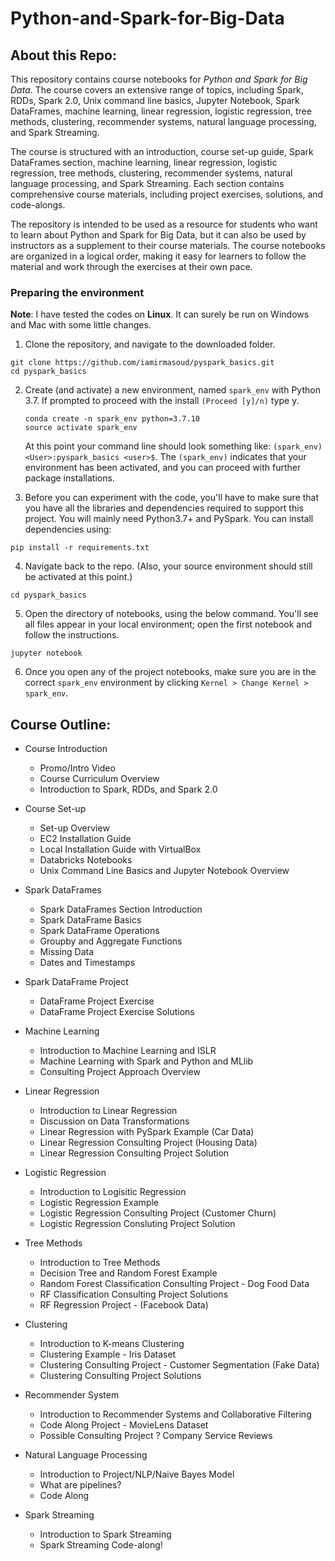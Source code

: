 # Python-and-Spark-for-Big-Data

## About this Repo:
This repository contains course notebooks for *Python and Spark for Big Data*. The course covers an extensive range of topics, including Spark, RDDs, Spark 2.0, Unix command line basics, Jupyter Notebook, Spark DataFrames, machine learning, linear regression, logistic regression, tree methods, clustering, recommender systems, natural language processing, and Spark Streaming.

The course is structured with an introduction, course set-up guide, Spark DataFrames section, machine learning, linear regression, logistic regression, tree methods, clustering, recommender systems, natural language processing, and Spark Streaming. Each section contains comprehensive course materials, including project exercises, solutions, and code-alongs.

The repository is intended to be used as a resource for students who want to learn about Python and Spark for Big Data, but it can also be used by instructors as a supplement to their course materials. The course notebooks are organized in a logical order, making it easy for learners to follow the material and work through the exercises at their own pace.

### Preparing the environment
**Note**: I have tested the codes on __Linux__. It can surely be run on Windows and Mac with some little changes.

1. Clone the repository, and navigate to the downloaded folder.
```
git clone https://github.com/iamirmasoud/pyspark_basics.git
cd pyspark_basics
```

2. Create (and activate) a new environment, named `spark_env` with Python 3.7. If prompted to proceed with the install `(Proceed [y]/n)` type y.

	```shell
	conda create -n spark_env python=3.7.10
	source activate spark_env
	```
	
	At this point your command line should look something like: `(spark_env) <User>:pyspark_basics <user>$`. The `(spark_env)` indicates that your environment has been activated, and you can proceed with further package installations.

3. Before you can experiment with the code, you'll have to make sure that you have all the libraries and dependencies required to support this project. You will mainly need Python3.7+ and PySpark. You can install  dependencies using:
```
pip install -r requirements.txt
```

4. Navigate back to the repo. (Also, your source environment should still be activated at this point.)
```shell
cd pyspark_basics
```

5. Open the directory of notebooks, using the below command. You'll see all files appear in your local environment; open the first notebook and follow the instructions.
```shell
jupyter notebook
```

6. Once you open any of the project notebooks, make sure you are in the correct `spark_env` environment by clicking `Kernel > Change Kernel > spark_env`.

## Course Outline:

* Course Introduction
    * Promo/Intro Video
    * Course Curriculum Overview
    * Introduction to Spark, RDDs, and Spark 2.0
    
* Course Set-up
    * Set-up Overview
    * EC2 Installation Guide
    * Local Installation Guide with VirtualBox
    * Databricks Notebooks
    * Unix Command Line Basics and Jupyter Notebook Overview
    
* Spark DataFrames
    * Spark DataFrames Section Introduction
    * Spark DataFrame Basics
    * Spark DataFrame Operations
    * Groupby and Aggregate Functions
    * Missing Data
    * Dates and Timestamps
    
* Spark DataFrame Project
    * DataFrame Project Exercise
    * DataFrame Project Exercise Solutions
    
* Machine Learning
    * Introduction to Machine Learning and ISLR
    * Machine Learning with Spark and Python and MLlib
    * Consulting Project Approach Overview
    
* Linear Regression
    * Introduction to Linear Regression 
    * Discussion on Data Transformations
    * Linear Regression with PySpark Example (Car Data)
    * Linear Regression Consulting Project (Housing Data)
    * Linear Regression Consulting Project Solution

* Logistic Regression
    * Introduction to Logisitic Regression 
    * Logistic Regression Example
    * Logistic Regression Consulting Project (Customer Churn)
    * Logistic Regression Consluting Project Solution
    
* Tree Methods
    * Introduction to Tree Methods
    * Decision Tree and Random Forest Example
    * Random Forest Classification Consulting Project - Dog Food Data
    * RF Classification Consulting Project Solutions
    * RF Regression Project - (Facebook Data)
    
* Clustering
    * Introduction to K-means Clustering
    * Clustering Example - Iris Dataset
    * Clustering Consulting Project - Customer Segmentation (Fake Data)
    * Clustering Consulting Project Solutions
    
* Recommender System
    * Introduction to Recommender Systems and Collaborative Filtering
    * Code Along Project - MovieLens Dataset
    * Possible Consulting Project ? Company Service Reviews
    
* Natural Language Processing
    * Introduction to Project/NLP/Naive Bayes Model
    * What are pipelines?
    * Code Along 
    
* Spark Streaming
    * Introduction to Spark Streaming 
    * Spark Streaming Code-along!
 
    
    
    

 